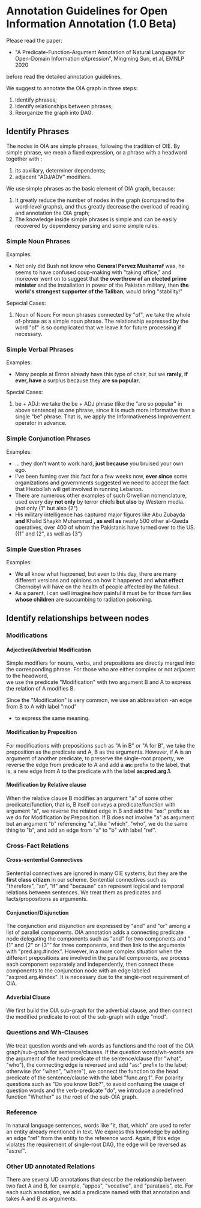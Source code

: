
# Annotation Guidelines for Open Information Annotation (1.0 Beta)

Please read the paper:

*  "A Predicate-Function-Argument Annotation of Natural Language for Open-Domain Information eXpression", Mingming Sun, et.al, EMNLP 2020

before read the detailed annotation guidelines. 

We suggest to annotate the OIA graph in three steps: 

1. Identify phrases;
2. Identify relationships between phrases;
3. Reorganize the graph into DAG. 

## Identify Phrases

The nodes in OIA are simple phrases, following the tradition of OIE. 
By simple phrase, we mean a fixed expression, or a phrase with a headword together with :

1. its auxiliary, determiner dependents; 
2. adjacent "ADJ/ADV" modifiers.

We use simple phrases as the basic element of OIA graph, because:
1. It greatly reduce the number of nodes in the graph (compared to the word-level graphs), and thus greatly decrease the overload of reading and annotation the OIA graph;
2. The knowledge inside simple phrases is simple and can be easily recovered by dependency parsing and some simple rules. 

### Simple Noun Phrases

Examples:

* Not only did Bush not know who **General Pervez Musharraf** was, he seems to have confused coup-making with "taking office," and moreover went on to suggest that **the overthrow of an elected prime minister** and the installation in power of the Pakistan military, then **the world's strongest supporter of the Taliban**, would bring "stability!"

Sepecial Cases:

1. Noun of Noun: For noun phrases connected by "of", we take the whole of-phrase as a simple noun phrase. 
The relationship expressed by the word "of" is so complicated that we leave it for future processing if necessary.


### Simple Verbal Phrases

Examples:

* Many people at Enron already have this type of chair, but we **rarely, if ever, have** a surplus because they **are so popular**.

Special Cases:

1. be + ADJ: we take the be + ADJ phrase (like the "are so popular" in above sentence) as one phrase, 
since it is much more informative than a single "be" phrase. 
That is, we apply the Informativeness Improvement operator in advance.  


### Simple Conjunction Phrases  

Examples:

* ... they don't want to work hard, **just because** you bruised your own ego.
* I've been fuming over this fact for a few weeks now, **ever since** some organizations and governments suggested we need to accept the fact that Hezbollah will get involved in running Lebanon.
* There are numerous other examples of such Orwellian nomenclature, used every day **not only** by terror chiefs **but also** by Western media.  (not only {1" but also {2")
* His military intelligence has captured major figures like Abu Zubayda **and** Khalid Shaykh Muhammad **, as well as** nearly 500 other al-Qaeda operatives, over 400 of whom the Pakistanis have turned over to the US.  ({1" and {2", as well as {3")

### Simple Question Phrases

Examples:
* We all know what happened, but even to this day, there are many different versions and opinions on how it happened and **what effect** Chernobyl will have on the health of people affected by the fallout.
* As a parent, I can well imagine how painful it must be for those families **whose children** are succumbing to radiation poisoning.

## Identify relationships between nodes

### Modifications
#### Adjective/Adverbial Modification
Simple modifiers for nouns, verbs, and prepositions are directly merged into the corresponding phrase. 
For those who are either complex or not adjacent to the headword,  
we use the predicate "Modification" with two argument B and A to express the relation of A modifies B.

Since the "Modification" is very common, we use an abbreviation -an edge from B to A with label "mod"
 - to express the same meaning. 

#### Modification by Preposition
  
For modifications with prepositions such as "A in B" or "A for B", we take the preposition as the predicate and A, B as the arguments. 
However, if A is an argument of another predicate, to preserve the single-root property, we reverse the edge from predicate to A and 
add a **as:** prefix to the label, that is, a new edge from A to the predicate with the label **as:pred.arg.1**. 


#### Modification by Relative clause
  
When the relative clause B modifies an argument "a" of some other predicate/function, 
that is,  B itself conveys a predicate/function with argument "a", we reverse 
the related edge in B and add the "as:" prefix as we do for Modification by Preposition. 
If B does not involve "a" as argument but an argument "b" referencing "a", 
like "which", "who", we do the same thing to "b", and add an edge from "a" to "b" with label "ref".

### Cross-Fact Relations

#### Cross-sentential Connectives
   
Sentential connectives are ignored in many OIE systems, but they are the **first class citizen**
 in our scheme. Sentential connectives such as "therefore", "so", "if" and  "because" can represent logical and 
 temporal relations between sentences. We treat them as predicates and facts/propositions as arguments.  

#### Conjunction/Disjunction
  
The conjunction and disjunction are expressed by "and" and "or" among a list of parallel components. 
OIA annotation adds a connecting predicate node delegating the components such as "and" for two components and "\{1\" and \{2\" or \{3\"" for three components, and then link to the arguments with "pred.arg.\#index".
However, in a more complex situation when the different prepositions are involved in the parallel components, 
we process each component separately and independently, then connect these components to the conjunction node with an edge labeled "as:pred.arg.\#index". 
It is necessary due to the single-root requirement of OIA.

#### Adverbial Clause
   
We first build the OIA sub-graph for the adverbial clause, and then connect the modified predicate to 
root of the sub-graph with edge "mod".


### Questions and Wh-Clauses

We treat question words and wh-words as functions and the root of the OIA graph/sub-graph for sentence/clauses. 
If the question words/wh-words are the argument of the head predicate of the sentence/clause (for "what", "who"), the connecting edge is reversed and add "as:" prefix to the label; 
otherwise (for "when", "where"), we connect the function to the head predicate of the sentence/clause with the label "func.arg.1". 
For polarity questions such as "Do you know Bob?", to avoid confusing the usage of question words and the verb-predicate "do", we introduce a predefined function "Whether" as the root of the sub-OIA graph.

### Reference

In natural language sentences, words like "it, that, which" are used to refer an entity already mentioned in text. 
We express this knowledge by adding an edge "ref" from the entity to the reference word. 
Again, if this edge violates the requirement of single-root DAG, the edge will be reversed as "as:ref".   




### Other UD annotated Relations
There are several UD annotations that describe the relationship between two fact A and B, 
for example, "appos", "vocative", and "parataxis", etc. 
For each such annotation, we add a predicate named with that annotation and takes A and B as arguments. 
